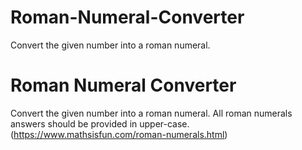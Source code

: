 # Roman-Numeral-Converter
Convert the given number into a roman numeral.

# Roman Numeral Converter
Convert the given number into a roman numeral. All roman numerals answers should be provided in upper-case. (https://www.mathsisfun.com/roman-numerals.html)
